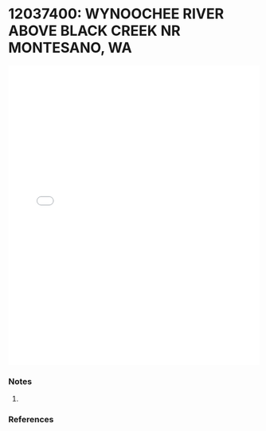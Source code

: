 # 12037400: WYNOOCHEE RIVER ABOVE BLACK CREEK NR MONTESANO, WA

<iframe src="/_static/stations/12037400_fdc.html" width="100%" height="600" frameborder="0"></iframe>

### Notes
1. 

### References

